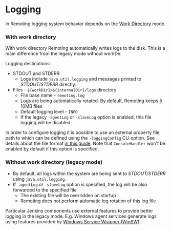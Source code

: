 Logging
===

In Remoting logging system behavior depends on the [Work Directory](workDir.md) mode.

### With work directory

With work directory Remoting automatically writes logs to the disk.
This is a main difference from the legacy mode without workDir.

Logging destinations:

* STDOUT and STDERR
  * Logs include `java.util.logging` and messages printed to _STDOUT/STDERR_ directly.
* Files - `${workDir}/${internalDir}/logs` directory
  * File base name - `remoting.log`
  * Logs are being automatically rotated.
    By default, Remoting keeps 5 10MB files
  * Default logging level - `INFO`
  * If the legacy `-agentLog` or `-slaveLog` option is enabled, this file logging will be disabled.

In order to configure logging it is possible to use an external property file, path to which can be defined using the `-loggingConfig` CLI option. 
See details about the file format
[in this guide](http://tutorials.jenkov.com/java-logging/configuration.html).
Note that `ConsoleHandler` won't be enabled by default if this option is specified.

### Without work directory (legacy mode)

* By default, all logs within the system are being sent to _STDOUT/STDERR_ using `java.util.logging`.
* If `-agentLog` or `-slaveLog` option is specified, the log will be also forwarded to the specified file
  * The existing file will be overridden on startup
  * Remoting does not perform automatic log rotation of this log file
  
Particular Jenkins components use external features to provide better logging in the legacy mode.
E.g. Windows agent services generate logs using features provided by [Windows Service Wrapper (WinSW)](https://github.com/kohsuke/winsw/).